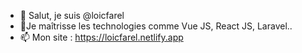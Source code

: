 - 👋 Salut, je suis @loicfarel
- 🌱Je maîtrisse les technologies comme Vue JS, React JS, Laravel..
- 📫 Mon site : https://loicfarel.netlify.app

<!---
loicfarel/loicfarel is a ✨ special ✨ repository because its `README.md` (this file) appears on your GitHub profile.
You can click the Preview link to take a look at your changes.
--->
